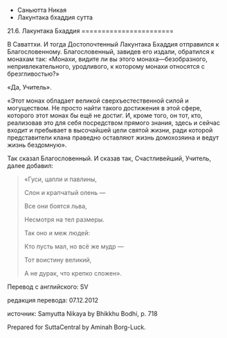 









* Саньютта Никая
* Лакунтака бхаддия сутта


21\.6\. Лакунтака Бхаддия
\=\=\=\=\=\=\=\=\=\=\=\=\=\=\=\=\=\=\=\=\=\=\=



В Саваттхи\. И тогда Достопочтенный Лакунтака Бхаддия отправился к Благословенному\. Благословенный, завидев его издали, обратился к монахам так: «Монахи, видите ли вы этого монаха—безобразного, непривлекательного, уродливого, к которому монахи относятся с брезгливостью?»


«Да, Учитель»\.


«Этот монах обладает великой сверхъестественной силой и могуществом\. Не просто найти такого достижения в этой сфере, которого этот монах бы ещё не достиг\. И, кроме того, он тот, кто, реализовав это для себя посредством прямого знания, здесь и сейчас входит и пребывает в высочайшей цели святой жизни, ради которой представители клана праведно оставляют жизнь домохозяина и ведут жизнь бездомную»\.


Так сказал Благословенный\. И сказав так, Счастливейший, Учитель, далее добавил:



> «Гуси, цапли и павлины,  
> 
> Слон и крапчатый олень —  
> 
> Все они боятся льва,  
> 
> Несмотря на тел размеры\.  
> 
>   
> 
> Так оно и меж людей:  
> 
> Кто пусть мал, но всё же мудр —  
> 
> Тот воистину великий,  
> 
> А не дурак, что крепко сложен»\.



Перевод с английского: SV


редакция перевода: 07\.12\.2012


источник: Samyutta Nikaya by Bhikkhu Bodhi, p\. 718


Prepared for SuttaCentral by Aminah Borg\-Luck\.






